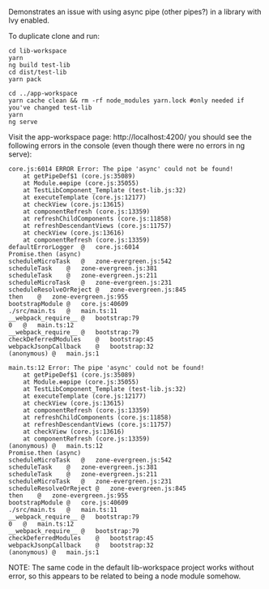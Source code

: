 Demonstrates an issue with using async pipe (other pipes?) in a library with Ivy enabled.

To duplicate clone and run:

```
cd lib-workspace
yarn
ng build test-lib
cd dist/test-lib
yarn pack

cd ../app-workspace
yarn cache clean && rm -rf node_modules yarn.lock #only needed if you've changed test-lib
yarn
ng serve

```

Visit the app-workspace page: http://localhost:4200/ you should see the following errors in the console (even
 though there were no errors in ng serve):
```
core.js:6014 ERROR Error: The pipe 'async' could not be found!
    at getPipeDef$1 (core.js:35089)
    at Module.ɵɵpipe (core.js:35055)
    at TestLibComponent_Template (test-lib.js:32)
    at executeTemplate (core.js:12177)
    at checkView (core.js:13615)
    at componentRefresh (core.js:13359)
    at refreshChildComponents (core.js:11858)
    at refreshDescendantViews (core.js:11757)
    at checkView (core.js:13616)
    at componentRefresh (core.js:13359)
defaultErrorLogger	@	core.js:6014
Promise.then (async)		
scheduleMicroTask	@	zone-evergreen.js:542
scheduleTask	@	zone-evergreen.js:381
scheduleTask	@	zone-evergreen.js:211
scheduleMicroTask	@	zone-evergreen.js:231
scheduleResolveOrReject	@	zone-evergreen.js:845
then	@	zone-evergreen.js:955
bootstrapModule	@	core.js:40609
./src/main.ts	@	main.ts:11
__webpack_require__	@	bootstrap:79
0	@	main.ts:12
__webpack_require__	@	bootstrap:79
checkDeferredModules	@	bootstrap:45
webpackJsonpCallback	@	bootstrap:32
(anonymous)	@	main.js:1
```

```
main.ts:12 Error: The pipe 'async' could not be found!
    at getPipeDef$1 (core.js:35089)
    at Module.ɵɵpipe (core.js:35055)
    at TestLibComponent_Template (test-lib.js:32)
    at executeTemplate (core.js:12177)
    at checkView (core.js:13615)
    at componentRefresh (core.js:13359)
    at refreshChildComponents (core.js:11858)
    at refreshDescendantViews (core.js:11757)
    at checkView (core.js:13616)
    at componentRefresh (core.js:13359)
(anonymous)	@	main.ts:12
Promise.then (async)		
scheduleMicroTask	@	zone-evergreen.js:542
scheduleTask	@	zone-evergreen.js:381
scheduleTask	@	zone-evergreen.js:211
scheduleMicroTask	@	zone-evergreen.js:231
scheduleResolveOrReject	@	zone-evergreen.js:845
then	@	zone-evergreen.js:955
bootstrapModule	@	core.js:40609
./src/main.ts	@	main.ts:11
__webpack_require__	@	bootstrap:79
0	@	main.ts:12
__webpack_require__	@	bootstrap:79
checkDeferredModules	@	bootstrap:45
webpackJsonpCallback	@	bootstrap:32
(anonymous)	@	main.js:1
```

NOTE: The same code in the default lib-workspace project works without error, so this appears to be related to
being a node module somehow.
